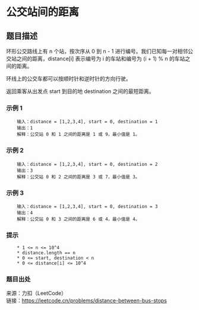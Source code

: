 # 公交站间的距离

## 题目描述

环形公交路线上有 n 个站，按次序从 0 到 n - 1 进行编号。我们已知每一对相邻公交站之间的距离，distance[i] 表示编号为 i 的车站和编号为 (i + 1) % n 的车站之间的距离。

环线上的公交车都可以按顺时针和逆时针的方向行驶。

返回乘客从出发点 start 到目的地 destination 之间的最短距离。

### 示例 1

```text
    输入：distance = [1,2,3,4], start = 0, destination = 1
    输出：1
    解释：公交站 0 和 1 之间的距离是 1 或 9，最小值是 1。
```

### 示例 2

```text
    输入：distance = [1,2,3,4], start = 0, destination = 2
    输出：3
    解释：公交站 0 和 2 之间的距离是 3 或 7，最小值是 3。
```

### 示例 3

```text
    输入：distance = [1,2,3,4], start = 0, destination = 3
    输出：4
    解释：公交站 0 和 3 之间的距离是 6 或 4，最小值是 4。
```

### 提示

```text
    * 1 <= n <= 10^4
    * distance.length == n
    * 0 <= start, destination < n
    * 0 <= distance[i] <= 10^4
```

### 题目出处

来源：力扣（LeetCode）  
链接：<https://leetcode.cn/problems/distance-between-bus-stops>
